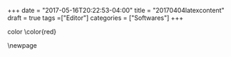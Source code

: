 +++
date = "2017-05-16T20:22:53-04:00"
title = "20170404latexcontent"
draft = true
tags =["Editor"]
categories = ["Softwares"]
+++

color
\color{red} 

\newpage
